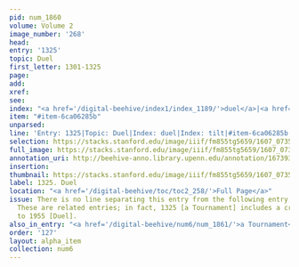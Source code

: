 ```yaml
---
pid: num_1860
volume: Volume 2
image_number: '268'
head:
entry: '1325'
topic: Duel
first_letter: 1301-1325
page:
add:
xref:
see:
index: "<a href='/digital-beehive/index1/index_1189/'>duel</a>|<a href='/digital-beehive/index5/index_4117/'>tilt</a>"
item: "#item-6ca06285b"
unparsed:
line: 'Entry: 1325|Topic: Duel|Index: duel|Index: tilt|#item-6ca06285b'
selection: https://stacks.stanford.edu/image/iiif/fm855tg5659/1607_0735/858,3884,2813,986/full/0/default.jpg
full_image: https://stacks.stanford.edu/image/iiif/fm855tg5659/1607_0735/full/full/0/default.jpg
annotation_uri: http://beehive-anno.library.upenn.edu/annotation/1673939701860
insertion:
thumbnail: https://stacks.stanford.edu/image/iiif/fm855tg5659/1607_0735/858,3884,600,180/250,/0/default.jpg
label: 1325. Duel
location: "<a href='/digital-beehive/toc/toc2_258/'>Full Page</a>"
issue: There is no line separating this entry from the following entry, 1325 [a Tournament].
  These are related entries; in fact, 1325 [a Tournament] includes a cross-reference
  to 1955 [Duel].
also_in_entry: "<a href='/digital-beehive/num6/num_1861/'>a Tournament</a>"
order: '127'
layout: alpha_item
collection: num6
---
```

